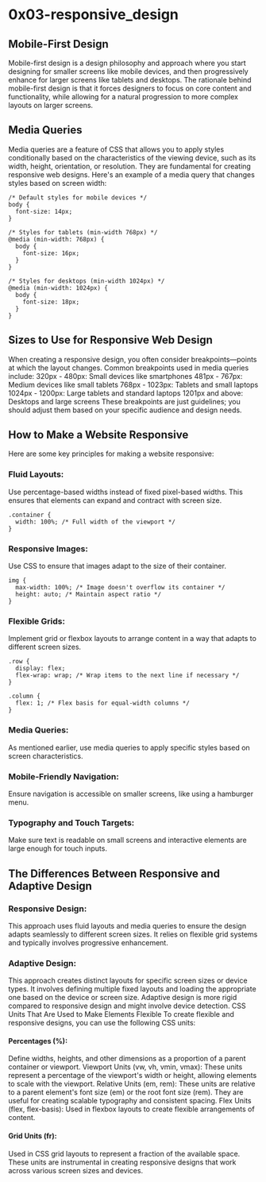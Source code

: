 # 0x03-responsive_design

## Mobile-First Design

Mobile-first design is a design philosophy and approach where you start designing for smaller screens like mobile devices, and then progressively enhance for larger screens like tablets and desktops. The rationale behind mobile-first design is that it forces designers to focus on core content and functionality, while allowing for a natural progression to more complex layouts on larger screens.

## Media Queries

Media queries are a feature of CSS that allows you to apply styles conditionally based on the characteristics of the viewing device, such as its width, height, orientation, or resolution. They are fundamental for creating responsive web designs. Here's an example of a media query that changes styles based on screen width:

```
/* Default styles for mobile devices */
body {
  font-size: 14px;
}
```

```
/* Styles for tablets (min-width 768px) */
@media (min-width: 768px) {
  body {
    font-size: 16px;
  }
}
```
```
/* Styles for desktops (min-width 1024px) */
@media (min-width: 1024px) {
  body {
    font-size: 18px;
  }
}
```

## Sizes to Use for Responsive Web Design

When creating a responsive design, you often consider breakpoints—points at which the layout changes. Common breakpoints used in media queries include:
    320px - 480px: Small devices like smartphones
    481px - 767px: Medium devices like small tablets
    768px - 1023px: Tablets and small laptops
    1024px - 1200px: Large tablets and standard laptops
    1201px and above: Desktops and large screens
These breakpoints are just guidelines; you should adjust them based on your specific audience and design needs.

## How to Make a Website Responsive
Here are some key principles for making a website responsive:

### Fluid Layouts:
Use percentage-based widths instead of fixed pixel-based widths. This ensures that elements can expand and contract with screen size.
```
.container {
  width: 100%; /* Full width of the viewport */
}
```

### Responsive Images:
Use CSS to ensure that images adapt to the size of their container.
```
img {
  max-width: 100%; /* Image doesn't overflow its container */
  height: auto; /* Maintain aspect ratio */
}
```

### Flexible Grids:
Implement grid or flexbox layouts to arrange content in a way that adapts to different screen sizes.
```
.row {
  display: flex;
  flex-wrap: wrap; /* Wrap items to the next line if necessary */
}
```
```
.column {
  flex: 1; /* Flex basis for equal-width columns */
}
```

### Media Queries:
As mentioned earlier, use media queries to apply specific styles based on screen characteristics.

### Mobile-Friendly Navigation:
Ensure navigation is accessible on smaller screens, like using a hamburger menu.

### Typography and Touch Targets:
Make sure text is readable on small screens and interactive elements are large enough for touch inputs.

## The Differences Between Responsive and Adaptive Design

### Responsive Design:
This approach uses fluid layouts and media queries to ensure the design adapts seamlessly to different screen sizes. It relies on flexible grid systems and typically involves progressive enhancement.

### Adaptive Design:
This approach creates distinct layouts for specific screen sizes or device types. It involves defining multiple fixed layouts and loading the appropriate one based on the device or screen size. Adaptive design is more rigid compared to responsive design and might involve device detection.
CSS Units That Are Used to Make Elements Flexible
To create flexible and responsive designs, you can use the following CSS units:

#### Percentages (%):
Define widths, heights, and other dimensions as a proportion of a parent container or viewport.
Viewport Units (vw, vh, vmin, vmax): These units represent a percentage of the viewport's width or height, allowing elements to scale with the viewport.
Relative Units (em, rem): These units are relative to a parent element's font size (em) or the root font size (rem). They are useful for creating scalable typography and consistent spacing.
Flex Units (flex, flex-basis): Used in flexbox layouts to create flexible arrangements of content.

#### Grid Units (fr):
Used in CSS grid layouts to represent a fraction of the available space.
These units are instrumental in creating responsive designs that work across various screen sizes and devices.
